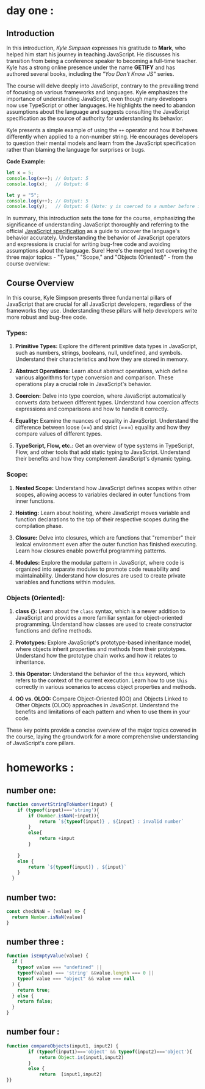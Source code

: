 # day one :

## Introduction 
In this introduction, *Kyle Simpson* expresses his gratitude to **Mark**, who helped him start his journey in teaching JavaScript. He discusses his transition from being a conference speaker to becoming a full-time teacher. Kyle has a strong online presence under the name **GETIFY** and has authored several books, including the *"You Don't Know JS"* series.

The course will delve deeply into JavaScript, contrary to the prevailing trend of focusing on various frameworks and languages. Kyle emphasizes the importance of understanding JavaScript, even though many developers now use TypeScript or other languages. He highlights the need to abandon assumptions about the language and suggests consulting the JavaScript specification as the source of authority for understanding its behavior.

Kyle presents a simple example of using the `++` operator and how it behaves differently when applied to a non-number string. He encourages developers to question their mental models and learn from the JavaScript specification rather than blaming the language for surprises or bugs.

**Code Example:**

```javascript
let x = 5;
console.log(x++); // Output: 5
console.log(x);   // Output: 6

let y = "5";
console.log(y++); // Output: 5
console.log(y);   // Output: 6 (Note: y is coerced to a number before incrementing)
```

In summary, this introduction sets the tone for the course, emphasizing the significance of understanding JavaScript thoroughly and referring to the official [JavaScript specification](https://tc39.es/ecma262/) as a guide to uncover the language's behavior accurately. Understanding the behavior of JavaScript operators and expressions is crucial for writing bug-free code and avoiding assumptions about the language.
Sure! Here's the merged text covering the three major topics - "Types," "Scope," and "Objects (Oriented)" - from the course overview:




## Course Overview

In this course, Kyle Simpson presents three fundamental pillars of JavaScript that are crucial for all JavaScript developers, regardless of the frameworks they use. Understanding these pillars will help developers write more robust and bug-free code.

### Types:

1. **Primitive Types:** Explore the different primitive data types in JavaScript, such as numbers, strings, booleans, null, undefined, and symbols. Understand their characteristics and how they are stored in memory.

2. **Abstract Operations:** Learn about abstract operations, which define various algorithms for type conversion and comparison. These operations play a crucial role in JavaScript's behavior.

3. **Coercion:** Delve into type coercion, where JavaScript automatically converts data between different types. Understand how coercion affects expressions and comparisons and how to handle it correctly.

4. **Equality:** Examine the nuances of equality in JavaScript. Understand the difference between loose (==) and strict (===) equality and how they compare values of different types.

5. **TypeScript, Flow, etc.:** Get an overview of type systems in TypeScript, Flow, and other tools that add static typing to JavaScript. Understand their benefits and how they complement JavaScript's dynamic typing.

### Scope:

1. **Nested Scope:** Understand how JavaScript defines scopes within other scopes, allowing access to variables declared in outer functions from inner functions.

2. **Hoisting:** Learn about hoisting, where JavaScript moves variable and function declarations to the top of their respective scopes during the compilation phase.

3. **Closure:** Delve into closures, which are functions that "remember" their lexical environment even after the outer function has finished executing. Learn how closures enable powerful programming patterns.

4. **Modules:** Explore the modular pattern in JavaScript, where code is organized into separate modules to promote code reusability and maintainability. Understand how closures are used to create private variables and functions within modules.

### Objects (Oriented):

1. **class {}:** Learn about the `class` syntax, which is a newer addition to JavaScript and provides a more familiar syntax for object-oriented programming. Understand how classes are used to create constructor functions and define methods.

2. **Prototypes:** Explore JavaScript's prototype-based inheritance model, where objects inherit properties and methods from their prototypes. Understand how the prototype chain works and how it relates to inheritance.

3. **this Operator:** Understand the behavior of the `this` keyword, which refers to the context of the current execution. Learn how to use `this` correctly in various scenarios to access object properties and methods.

4. **OO vs. OLOO:** Compare Object-Oriented (OO) and Objects Linked to Other Objects (OLOO) approaches in JavaScript. Understand the benefits and limitations of each pattern and when to use them in your code.

These key points provide a concise overview of the major topics covered in the course, laying the groundwork for a more comprehensive understanding of JavaScript's core pillars.


# homeworks :
## number one:
``` javascript
function convertStringToNumber(input) {
    if (typeof(input)==='string'){
        if (Number.isNaN(+input)){
            return `${typeof(input)} , ${input} : invalid number`
        }
        else{
            return +input
        }
       
    }
    else {
        return `${typeof(input)} , ${input}`
    }
  }
```

## number two: 
``` javascript
const checkNaN = (value) => {
  return Number.isNaN(value)
}
```
## number three :
``` javascript
function isEmptyValue(value) {
  if (
    typeof value === "undefined" ||
    typeof(value) === 'string' &&value.length === 0 ||
    typeof value === "object" && value === null
  ) {
    return true;
  } else {
    return false;
  }
}
```

## number four :
``` javascript
function compareObjects(input1, input2) {
        if (typeof(input1)==='object' && typeof(input2)==='object'){
            return Object.is(input1,input2)
        }
        else {
            return  [input1,input2]
}}


```
